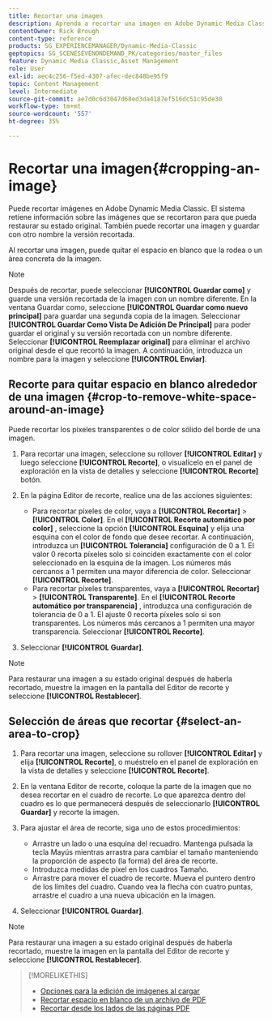 ```yaml
---
title: Recortar una imagen
description: Aprenda a recortar una imagen en Adobe Dynamic Media Classic.
contentOwner: Rick Brough
content-type: reference
products: SG_EXPERIENCEMANAGER/Dynamic-Media-Classic
geptopics: SG_SCENESEVENONDEMAND_PK/categories/master_files
feature: Dynamic Media Classic,Asset Management
role: User
exl-id: aec4c256-f5ed-4307-afec-dec848be95f9
topic: Content Management
level: Intermediate
source-git-commit: ae7d0c6d3047d68ed3da4187ef516dc51c95de30
workflow-type: tm+mt
source-wordcount: '557'
ht-degree: 35%

---
```


# Recortar una imagen{#cropping-an-image}

Puede recortar imágenes en Adobe Dynamic Media Classic. El sistema retiene información sobre las imágenes que se recortaron para que pueda restaurar su estado original. También puede recortar una imagen y guardar con otro nombre la versión recortada.

Al recortar una imagen, puede quitar el espacio en blanco que la rodea o un área concreta de la imagen.

>[!NOTE]
>
>Después de recortar, puede seleccionar **[!UICONTROL Guardar como]** y guarde una versión recortada de la imagen con un nombre diferente. En la ventana Guardar como, seleccione **[!UICONTROL Guardar como nuevo principal]** para guardar una segunda copia de la imagen. Seleccionar **[!UICONTROL Guardar Como Vista De Adición De Principal]** para poder guardar el original y su versión recortada con un nombre diferente. Seleccionar **[!UICONTROL Reemplazar original]** para eliminar el archivo original desde el que recortó la imagen. A continuación, introduzca un nombre para la imagen y seleccione **[!UICONTROL Enviar]**.

## Recorte para quitar espacio en blanco alrededor de una imagen {#crop-to-remove-white-space-around-an-image}

Puede recortar los píxeles transparentes o de color sólido del borde de una imagen.

1. Para recortar una imagen, seleccione su rollover **[!UICONTROL Editar]** y luego seleccione **[!UICONTROL Recorte]**, o visualícelo en el panel de exploración en la vista de detalles y seleccione **[!UICONTROL Recorte]** botón.
1. En la página Editor de recorte, realice una de las acciones siguientes:

   * Para recortar píxeles de color, vaya a **[!UICONTROL Recortar]** > **[!UICONTROL Color]**. En el **[!UICONTROL Recorte automático por color]** , seleccione la opción **[!UICONTROL Esquina]** y elija una esquina con el color de fondo que desee recortar. A continuación, introduzca un **[!UICONTROL Tolerancia]** configuración de 0 a 1. El valor 0 recorta píxeles solo si coinciden exactamente con el color seleccionado en la esquina de la imagen. Los números más cercanos a 1 permiten una mayor diferencia de color. Seleccionar **[!UICONTROL Recorte]**.
   * Para recortar píxeles transparentes, vaya a **[!UICONTROL Recortar]** > **[!UICONTROL Transparente]**. En el **[!UICONTROL Recorte automático por transparencia]** , introduzca una configuración de tolerancia de 0 a 1. El ajuste 0 recorta píxeles solo si son transparentes. Los números más cercanos a 1 permiten una mayor transparencia. Seleccionar **[!UICONTROL Recorte]**.

1. Seleccionar **[!UICONTROL Guardar]**.

>[!NOTE]
>
>Para restaurar una imagen a su estado original después de haberla recortado, muestre la imagen en la pantalla del Editor de recorte y seleccione **[!UICONTROL Restablecer]**.

## Selección de áreas que recortar {#select-an-area-to-crop}

1. Para recortar una imagen, seleccione su rollover **[!UICONTROL Editar]** y elija **[!UICONTROL Recorte]**, o muéstrelo en el panel de exploración en la vista de detalles y seleccione **[!UICONTROL Recorte]**.

1. En la ventana Editor de recorte, coloque la parte de la imagen que no desea recortar en el cuadro de recorte. Lo que aparezca dentro del cuadro es lo que permanecerá después de seleccionarlo **[!UICONTROL Guardar]** y recorte la imagen.
1. Para ajustar el área de recorte, siga uno de estos procedimientos:

   * Arrastre un lado o una esquina del recuadro. Mantenga pulsada la tecla Mayús mientras arrastra para cambiar el tamaño manteniendo la proporción de aspecto (la forma) del área de recorte.
   * Introduzca medidas de píxel en los cuadros Tamaño.
   * Arrastre para mover el cuadro de recorte. Mueva el puntero dentro de los límites del cuadro. Cuando vea la flecha con cuatro puntas, arrastre el cuadro a una nueva ubicación en la imagen.

1. Seleccionar **[!UICONTROL Guardar]**.

>[!NOTE]
>
>Para restaurar una imagen a su estado original después de haberla recortado, muestre la imagen en la pantalla del Editor de recorte y seleccione **[!UICONTROL Restablecer]**.

>[!MORELIKETHIS]
>
>* [Opciones para la edición de imágenes al cargar](image-editing-options-upload.md#image-editing-options-at-upload)
>* [Recortar espacio en blanco de un archivo de PDF](pdfs.md#cropping_white_space_from_a_pdf_file)
>* [Recortar desde los lados de las páginas PDF](pdfs.md#cropping_from_the_sides_of_pdf_pages)
